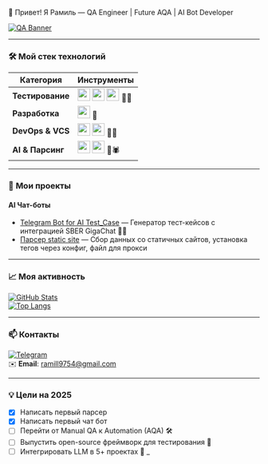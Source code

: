 👋 Привет! Я Рамиль — QA Engineer | Future AQA | AI Bot Developer

[![QA Banner](https://imgur.com/P8pjN2R)](https://imgur.com/P8pjN2R)

---

### 🛠️ **Мой стек технологий**
| **Категория**       | **Инструменты**                                                                                                                                                                                                                                                                                                                                 |
|----------------------|-------------------------------------------------------------------------------------------------------------------------------------------------------------------------------------------------------------------------------------------------------------------------------------------------------------------------------------------------|
| **Тестирование**     | <img src="https://img.shields.io/badge/-Pytest-0A9EDC?logo=pytest&logoColor=white" height="25"> <img src="https://img.shields.io/badge/-Selenium-43B02A?logo=selenium&logoColor=white" height="25"> <img src="https://img.shields.io/badge/-Jira-0052CC?logo=jira&logoColor=white" height="25"> 🧪🐞 |
| **Разработка**       | <img src="https://img.shields.io/badge/-Python-3776AB?logo=python&logoColor=white" height="25"> 🐍                                                                                                                                           |
| **DevOps & VCS**     | <img src="https://img.shields.io/badge/-GitHub-181717?logo=github&logoColor=white" height="25"> <img src="https://img.shields.io/badge/-GitLab-FC6D26?logo=gitlab&logoColor=white" height="25">  🐙🦊                          |
| **AI & Парсинг**     | <img src="https://img.shields.io/badge/-OpenAI-412991?logo=openai&logoColor=white" height="25"> <img src="https://img.shields.io/badge/-BeautifulSoup-44B12B?logo=python&logoColor=white" height="25"> 🤖🕷️                                                                                                                      |

---

### 🚀 **Мои проекты**
#### **AI Чат-боты** 
- [Telegram Bot for AI Test_Case](https://github.com/RamilQAEng/Chat_bot_test) — Генератор тест-кейсов с интеграцией SBER GigaChat 🧠🤖  
- [Парсер static site](https://github.com/RamilQAEng/parsing) — Сбор данных со статичных сайтов, установка тегов через конфиг, файл для прокси  

---

### 📈 **Моя активность**
[![GitHub Stats](https://github-readme-stats.vercel.app/api?username=RamilQAEng&show_icons=true&theme=radical)](https://github.com/RamilQAEng)  
[![Top Langs](https://github-readme-stats.vercel.app/api/top-langs/?username=RamilQAEng&layout=compact&theme=radical)](https://github.com/RamilQAEng)

---

### 📫 **Контакты**
[![Telegram](![image](https://github.com/user-attachments/assets/97899ccf-2f64-483a-b916-99f7b8889b49)
)](https://t.me/@Rambajo)  
✉️ **Email**: [ramill9754@gmail.com](mailto:ramill9754@gmail.com)

---

### 💡 **Цели на 2025**
- [x] Написать первый парсер
- [x] Написать первый чат бот
- [ ] Перейти от Manual QA к Automation (AQA) 🛠️  
- [ ] Выпустить open-source фреймворк для тестирования 🚀  
- [ ] Интегрировать LLM в 5+ проектах 🧠  _

